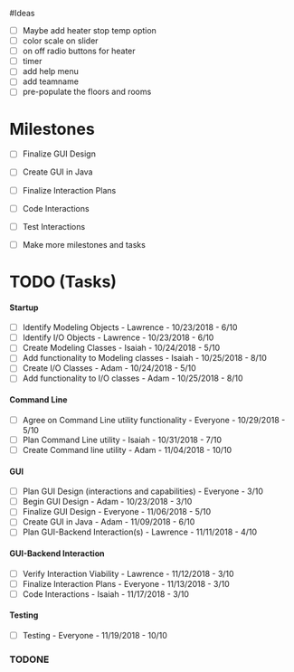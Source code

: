 #Ideas
- [ ] Maybe add heater stop temp option
- [ ] color scale on slider
- [ ] on off radio buttons for heater
- [ ] timer
- [ ] add help menu
- [ ] add teamname
- [ ] pre-populate the floors and rooms

# Milestones
- [ ] Finalize GUI Design
- [ ] Create GUI in Java
- [ ] Finalize Interaction Plans
- [ ] Code Interactions
- [ ] Test Interactions
- [ ] Make more milestones and tasks


# TODO (Tasks)
#### Startup
- [ ] Identify Modeling Objects - Lawrence - 10/23/2018 - 6/10
- [ ] Identify I/O Objects - Lawrence - 10/23/2018 - 6/10
- [ ] Create Modeling Classes - Isaiah - 10/24/2018 - 5/10
- [ ] Add functionality to Modeling classes - Isaiah - 10/25/2018 - 8/10
- [ ] Create I/O Classes - Adam - 10/24/2018 - 5/10
- [ ] Add functionality to I/O classes - Adam - 10/25/2018 - 8/10
#### Command Line
- [ ] Agree on Command Line utility functionality - Everyone - 10/29/2018 - 5/10
- [ ] Plan Command Line utility - Isaiah - 10/31/2018 - 7/10
- [ ] Create Command line utility - Adam - 11/04/2018 - 10/10
#### GUI
- [ ] Plan GUI Design (interactions and capabilities) - Everyone - 3/10
- [ ] Begin GUI Design - Adam - 10/23/2018 - 3/10
- [ ] Finalize GUI Design - Everyone - 11/06/2018 - 5/10
- [ ] Create GUI in Java - Adam - 11/09/2018 - 6/10
- [ ] Plan GUI-Backend Interaction(s) - Lawrence - 11/11/2018 - 4/10
#### GUI-Backend Interaction
- [ ] Verify Interaction Viability - Lawrence - 11/12/2018 - 3/10
- [ ] Finalize Interaction Plans - Everyone - 11/13/2018 - 3/10
- [ ] Code Interactions - Isaiah - 11/17/2018 - 3/10
#### Testing
- [ ] Testing - Everyone - 11/19/2018 - 10/10

<!-- - [ ] Make modeling Objects serializable to read and write to file -->


### TODONE
<!--
* Identify Modeling Objects
  * Heater, Cooler, TempSensor
* Create Modeling Objects
  * Extra stuff
* Identify I/O Objects
  * Extra stuff
* Create I/O Objects
  * Extra stuff
* Agree on Command Line utility functionality
  * Extra stuff
* Plan Command Line utility
  * Extra stuff
* Create Command line utility
  * Extra stuff
* Agree on GUI Design layout
  * Extra stuff
* Build GUI Design Layout
  * Extra stuff
-->
